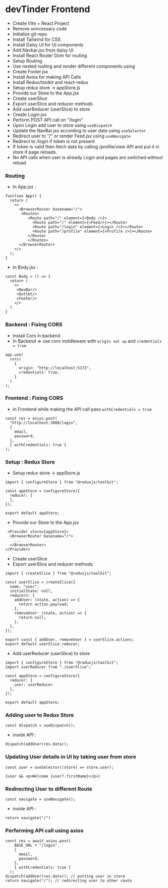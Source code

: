 # devTinder Frontend

- Create Vite + React Project
- Remove unncessary code
- Initialize git repo
- Install Tailwind for CSS
- Install Daisy UI for UI components
- Add Navbar.jsx from daisy UI
- Install React Router Dom for routing
- Setup Routing
- Use nested routing and render different components using <Outlet/>
- Create Footer.jsx
- Install Axios for making API Calls
- Install Redux/toolkit and react-redux
- Setup redux store -> appStore.js
- Provide our Store to the App.jsx
- Create userSlice
- Export userSlice and reducer methods
- Add userReducer (userSlice) to store
- Create Login.jsx
- Perform POST API call on "/login"
- Upon Login add user to store using `useDispatch`
- Update the NavBar.jsx according to user data using `useSelector`
- Redirect user to "/" or render Feed.jsx using `useNavigate`
- Redirect to /login if token is not present
- If token is valid then fetch data by calling /profile/view API and put it in store if page reloads.
- No API calls when user is already Login and pages are switched without reload

### Routing 
- In App.jsx : 
```
function App() {
  return (
    <>
      <BrowserRouter basename="/">
       <Routes>
          <Route path="/" element={<Body />}>
            <Route path="/" element={<Feed/>}></Route>
            <Route path="/login" element={<Login />}></Route>
            <Route path="/profile" element={<Profile />}></Route>
          </Route>
          </Routes>
      </BrowserRouter>
    </>
  );
}
```
- In Body.jsx : 
```
const Body = () => {
  return (
    <>
     <NavBar/>
     <Outlet/> 
     <Footer/>
    </>
  )
}
```

### Backend : Fixing CORS
- Install Cors in backend
- In Backend => use cors middleware with `origin set up` and `credentials = true`

```
app.use(
  cors(
    {
      origin: "http://localhost:5173",
      credentials: true,
    }
  )
);
```
### Frontend : Fixing CORS
- In Frontend while making the API call pass `withCredentials = true`
```
const res = axios.post(
  "http://localhost:3000/login",
  {
    email,
    password,
  },
  { withCredentials: true }
);
```

### Setup : Redux Store
- Setup redux store -> appStore.js
```
import { configureStore } from "@reduxjs/toolkit";

const appStore = configureStore({
  reducer: {
  },
});

export default appStore; 
```
- Provide our Store to the App.jsx
```
 <Provider store={appStore}>
  <BrowserRouter basename="/">
    ...
  </BrowserRouter>
</Provider>
```
- Create userSlice
- Export userSlice and reducer methods
```
import { createSlice } from "@reduxjs/toolkit";

const userSlice = createSlice({
  name: "user",
  initialState: null,
  reducers: {
    addUser: (state, action) => {
      return action.payload;
    },
    removeUser: (state, action) => {
      return null;
    },
  },
});

export const { addUser, removeUser } = userSlice.actions;
export default userSlice.reducer;
```
- Add userReducer (userSlice) to store
```
import { configureStore } from "@reduxjs/toolkit";
import userReducer from "./userSlice";

const appStore = configureStore({
  reducer: {
    user: userReducer
  },
});

export default appStore; 
```

### Adding user to Redux Store
```
const dispatch = useDispatch();
```
- inside API :
```
dispatch(addUser(res.data));
```

### Updating User details in UI by taking user from store
```
const user = useSelector((store) => store.user);

{user && <p>Welcome {user?.firstName}</p>}
```

### Redirecting User to different Route 
```
const navigate = useNavigate();
```
- inside API :
```
return navigate("/")
```

### Performing API call using axios
```
const res = await axios.post(
    BASE_URL + "/login",
    {
      email,
      password,
    },
    { withCredentials: true }
  );
dispatch(addUser(res.data)); // putting user in store
return navigate("/"); // redirecting user to other route
```
